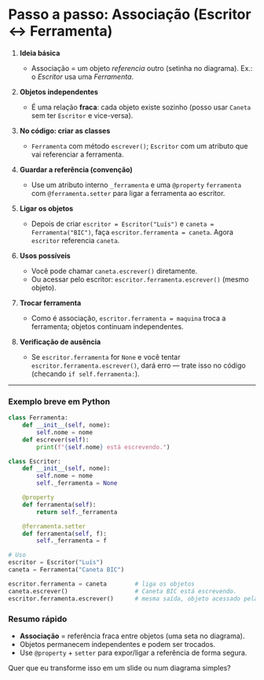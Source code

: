 # Passo a passo: **Associação** (Escritor ↔ Ferramenta)

1. **Ideia básica**

   * Associação = um objeto *referencia* outro (setinha no diagrama). Ex.: o *Escritor* usa uma *Ferramenta*.

2. **Objetos independentes**

   * É uma relação **fraca**: cada objeto existe sozinho (posso usar `Caneta` sem ter `Escritor` e vice-versa).

3. **No código: criar as classes**

   * `Ferramenta` com método `escrever()`; `Escritor` com um atributo que vai referenciar a ferramenta.

4. **Guardar a referência (convenção)**

   * Use um atributo interno `_ferramenta` e uma `@property` `ferramenta` com `@ferramenta.setter` para ligar a ferramenta ao escritor.

5. **Ligar os objetos**

   * Depois de criar `escritor = Escritor("Luís")` e `caneta = Ferramenta("BIC")`, faça `escritor.ferramenta = caneta`. Agora `escritor` referencia `caneta`.

6. **Usos possíveis**

   * Você pode chamar `caneta.escrever()` diretamente.
   * Ou acessar pelo escritor: `escritor.ferramenta.escrever()` (mesmo objeto).

7. **Trocar ferramenta**

   * Como é associação, `escritor.ferramenta = maquina` troca a ferramenta; objetos continuam independentes.

8. **Verificação de ausência**

   * Se `escritor.ferramenta` for `None` e você tentar `escritor.ferramenta.escrever()`, dará erro — trate isso no código (checando `if self.ferramenta:`).

---

### Exemplo breve em Python

```python
class Ferramenta:
    def __init__(self, nome):
        self.nome = nome
    def escrever(self):
        print(f"{self.nome} está escrevendo.")

class Escritor:
    def __init__(self, nome):
        self.nome = nome
        self._ferramenta = None

    @property
    def ferramenta(self):
        return self._ferramenta

    @ferramenta.setter
    def ferramenta(self, f):
        self._ferramenta = f

# Uso
escritor = Escritor("Luís")
caneta = Ferramenta("Caneta BIC")

escritor.ferramenta = caneta        # liga os objetos
caneta.escrever()                   # Caneta BIC está escrevendo.
escritor.ferramenta.escrever()      # mesma saída, objeto acessado pela associação
```

### Resumo rápido

* **Associação** = referência fraca entre objetos (uma seta no diagrama).
* Objetos permanecem independentes e podem ser trocados.
* Use `@property` + `setter` para expor/ligar a referência de forma segura.

Quer que eu transforme isso em um slide ou num diagrama simples?
